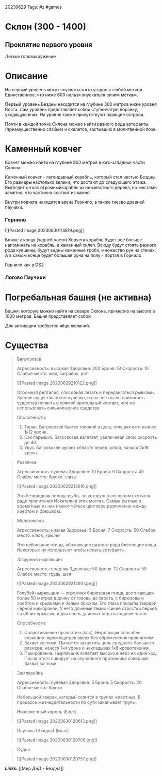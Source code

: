 20230629
Tags: #z #games 
# Склон (300 - 1400)

## Проклятие первого уровня

Легкое головокружение

# Описание

На первый уровень могут спускаться кто угодно с любой меткой. Единственное, что ниже 600 нельзя опускаться синим меткам. 

Первый уровень Бездны находится на глубине 300 метров ниже уровня Воста. Сам уровень представляет собой ступенчатую воронку, уходящую вниз. На уровне также присутствуют парящие острова. 

Почти в каждой точке Склона можно найти разного рода артефакты (приемущественно слабые) и скелетов, застывших в молитвенной позе.

# Каменный ковчег

Ковчег можно найти на глубине 800 метров в юго-западной части Склона

Каменный ковчег - легендарный корабль, который стал частью Бездны. Его размеры настолько велики, что достают до следующего этажа. Выглядит он как огромныйкорабль из неизвестного дерева, но местами заметно, что частично состоит из камня.

Внутри ковчега находится арена Горнило, а также гнездо древней паучихи. 

### Горнило

![[Pasted image 20230630114819.png]]

Ближе к концу (задней части) Ковчега корабль будет все больше напоминать не корабль, а каменный склеп. Всюду будут стоять разного рода кувшины, будут видны каменные гроба, множество рун на стенах. А в самом конце будет большая руна на полу - портал в Горнило.

Горнило как в DS2 

### Логово Паучихи



# Погребальная башня (не активна)

Башня, которую можно найти на севере Склона, примерно на высоте в 1000 метров.
Башня представляет собой

Для активации требуется яйцо желаний.

# Существа

>Багровозев
>
>Агрессивность: высокая
>Здоровье: 200
>Броня: 18
>Скорость: 10
>Слабое место: шея, загривок, рот
>
>![[Pasted image 20230629210122.png]]
>
>Огромная рептилия, способная летать и передвигаться рывками. Зрение существа почти нулевое, из-за чего шанс приманить существа попасть в прямой зрительный контакт, или же использовать сильнопахучие средства
>
>Способности:
>1) Таран. Багровозев бьется головой в цель, оглушая ее и нанося 1к12 урона.
>2) Как перышко. Багровозев взлетает, увеличивая свою скорость до 40.
>3) Укус. Багровозев кусает область перед собой, нанося 2к16 урона.
>

>Резвянка
>
>Агрессивность: нулевая
>Здоровье: 10
>Броня: 6
>Скорость: 40
>Слабое место: брюхо, глаза
>
>![[Pasted image 20230629213916.png]]
>
>Это безвредная порода рыбы, на которую в основном охотятся ради пропитания Искатели в этих местах. Самые сытные и ароматные из них имеют чёткое цветовое различение между хребтом и брюшком.
>

>Молотоклюв
>
>Агрессивность: низкая
>Здоровье: 5
>Броня: 7
>Скорость: 50
>Слабое место: клюв, крылья
>
>Это небольшие птицы, обожающие разного рода блестящие вещи. Некоторые их используют чтобы искать артефакты.
>

>Лазурный ныряльщик
>
>Агрессивность: средняя
>Здоровье: 50
>Броня: 12
>Скорость: 50
>Слабое место: грудь, шея
>
>![[Pasted image 20230629214901.png]]
>
>Голубой ныряльщик — огромная бирюзовая птица, достигающая более 50 метров в длину от головы до хвоста, с бирюзовым хребтом и крыльями и белым брюхом. Его глаза покрыты твердой чёрной мембраной. У него длинные тёмно-синие отростки перьев на обоих крыльях, и два очень длинных пера на задней части.
>
>Способности:
>1) Сопротивление проклятию (пас). Ныряльщик способен спокойно перемещаться вверх без обременения проклятием
>2) Захват когтями. Пытается захватить цель среднего-большого размера, нанося 1к4 урона и накладывая 1к8 кровотечения.
>3) Пикирование. Ныряльщик взлетает высоко в небо на один ход. После этого пикирует на случайного противника совершая Захват когтями.
>

>Землеройка
>
>Агрессивность: нулевая
>Здоровье: 5
>Броня: 5
>Скорость: 20
>Слабое место: брюхо
>
>Небольшой зверек, который селится в трупах животных. В процессе жизнедеятельности по сути закапывает трупы.
>

>Низложенный король (Босс)
>
>![[Pasted image 20230630120613.png]]
>
>
>

>Паучиха (Эхидна) (Босс)
>
>![[Pasted image 20230630120706.png]]
>
>
>

>Судья
>
>![[Pasted image 20230630120757.png]]
>
>
>

***Links:*** [[Мир ДнД - Бездна]] 

